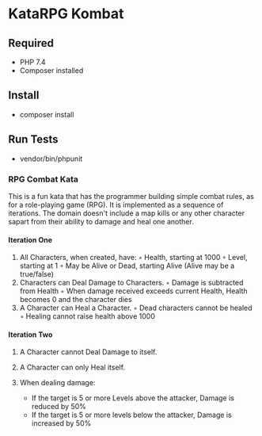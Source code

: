 # KataRPG Kombat

## Required

- PHP 7.4
- Composer installed

## Install

- composer install

## Run Tests

- vendor/bin/phpunit

### RPG Combat Kata

This is a fun kata that has the programmer building simple combat rules, as for a role-playing game (RPG). It is implemented as a sequence of iterations. The domain doesn't include a map kills or any other character sapart from their ability to damage and heal one another.

#### Iteration One

1. All Characters, when created, have:
   ◦ Health, starting at 1000
   ◦ Level, starting at 1
   ◦ May be Alive or Dead, starting Alive (Alive may be a true/false)
2. Characters can Deal Damage to Characters.
   ◦ Damage is subtracted from Health
   ◦ When damage received exceeds current Health, Health becomes 0 and the character dies
3. A Character can Heal a Character.
   ◦ Dead characters cannot be healed
   ◦ Healing cannot raise health above 1000

#### Iteration Two

1. A Character cannot Deal Damage to itself.

2. A Character can only Heal itself.

3. When dealing damage:

   - If the target is 5 or more Levels above the attacker, Damage is reduced by 50%
   - If the target is 5 or more levels below the attacker, Damage is increased by 50%
